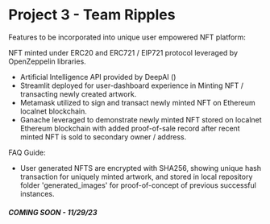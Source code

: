 # Project 3  - Team Ripples

Features to be incorporated into unique user empowered NFT platform:


NFT minted under ERC20 and ERC721 / EIP721 protocol leveraged by OpenZeppelin libraries.

- Artificial Intelligence API provided by DeepAI ()
- Streamlit deployed for user-dashboard experience in Minting NFT / transacting newly created artwork.
- Metamask utilized to sign and transact newly minted NFT on Ethereum localnet blockchain.
- Ganache leveraged to demonstrate newly minted NFT stored on localnet Ethereum blockchain with added proof-of-sale record after recent minted NFT is sold to secondary owner / address.

FAQ Guide:

- User generated NFTS are encrypted with SHA256, showing unique hash transaction for uniquely minted artwork, and stored in local repository folder 'generated_images' for proof-of-concept of previous successful instances.



##### COMING SOON - 11/29/23
